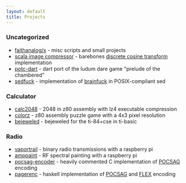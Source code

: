 ```yaml
---
layout: default
title: Projects
---
```


### Uncategorized

- [faithanalog/x](https://github.com/faithanalog/x) - misc scripts and small projects
- [scala image compressor](https://github.com/faithanalog/ImageCompress) - barebones [discrete cosine transform](https://en.wikipedia.org/wiki/Discrete_cosine_transform) implementation
- [potc-dart](https://github.com/faithanalog/potc-dart) - dart port of the ludum dare game "prelude of the chambered"
- [sedfuck](https://github.com/faithanalog/sedfuck) - implementation of [brainfuck](https://esolangs.org/wiki/brainfuck#Language_overview) in POSIX-compliant sed

### Calculator

- [calc2048](https://github.com/faithanalog/Calc2048) - 2048 in z80 assembly with lz4 executable compression
- [colorz](https://github.com/faithanalog/colorz) - z80 assembly puzzle game with a 4x3 pixel resolution
- [bejeweled](https://www.cemetech.net/programs/index.php?mode=file&id=1327) - bejeweled for the ti-84+cse in ti-basic


### Radio

- [vaportrail](https://github.com/inguardians/VaporTrail) - binary radio transmissions with a raspberry pi
- [amppaint](https://github.com/faithanalog/amppaint) - RF spectral painting with a raspberry pi
- [pocsag-encoder](https://github.com/faithanalog/pocsag-encoder) - heavily commented C implementation of [POCSAG](https://en.wikipedia.org/wiki/POCSAG) encoding
- [pagerenc](https://github.com/faithanalog/pagerenc) - haskell implementation of [POCSAG](https://en.wikipedia.org/wiki/POCSAG) and [FLEX](https://en.wikipedia.org/wiki/FLEX_%28protocol%29) encoding
